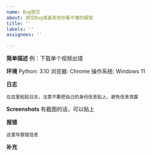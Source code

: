 ```yaml
---
name: Bug提交
about: 提交Bug或者其他你看不懂的报错
title: ''
labels: ''
assignees: ''

---
```


**简单描述**
例：下载单个视频出错

**环境**
Python: 3.10
浏览器: Chrome
操作系统: Windows 11

**日志**
```shell
在这里粘贴日志，注意不要把自己的身份信息贴上，避免信息泄露
```

**Screenshots**
有截图的话，可以贴上

**报错**
```shell
这里写报错信息
```

**补充**
